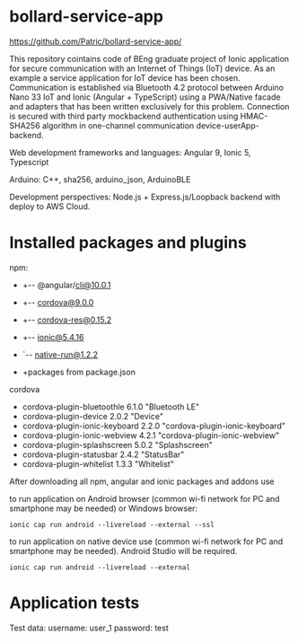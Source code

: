 # bollard-service-app

https://github.com/Patric/bollard-service-app/

This repository cointains code of BEng graduate project of Ionic application for secure communication with an Internet of Things (IoT) device. As an example a service application for IoT device has been chosen. Communication is established via Bluetooth 4.2 protocol between Arduino Nano 33 IoT and Ionic (Angular + TypeScript) using a PWA/Native facade and adapters that has been written exclusively for this problem. Connection is secured with third party mockbackend authentication using HMAC-SHA256 algorithm in one-channel communication device-userApp-backend.


Web development frameworks and languages: Angular 9, Ionic 5, Typescript

Arduino: C++, sha256, arduino_json, ArduinoBLE

Development perspectives:
Node.js + Express.js/Loopback backend with deploy to AWS Cloud.

# Installed packages and plugins

npm:
+ +-- @angular/cli@10.0.1
+ +-- cordova@9.0.0
+ +-- cordova-res@0.15.2
+ +-- ionic@5.4.16
+ `-- native-run@1.2.2

+ +packages from package.json

cordova

+ cordova-plugin-bluetoothle 6.1.0 "Bluetooth LE"
+ cordova-plugin-device 2.0.2 "Device"
+ cordova-plugin-ionic-keyboard 2.2.0 "cordova-plugin-ionic-keyboard"
+ cordova-plugin-ionic-webview 4.2.1 "cordova-plugin-ionic-webview"
+ cordova-plugin-splashscreen 5.0.2 "Splashscreen"
+ cordova-plugin-statusbar 2.4.2 "StatusBar"
+ cordova-plugin-whitelist 1.3.3 "Whitelist"

After downloading all npm, angular and ionic packages and addons use


to run application on Android browser (common wi-fi network for PC and smartphone may be needed) or Windows browser:
```
ionic cap run android --livereload --external --ssl
```
to run application on native device use (common wi-fi network for PC and smartphone may be needed). Android Studio will be required.
```
ionic cap run android --livereload --external
```

# Application tests

Test data:
username: user_1 
password: test


